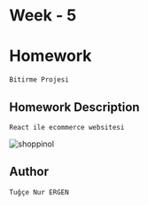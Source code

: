 
# Week - 5 

# Homework 
```Bitirme Projesi```

## Homework Description
```React ile ecommerce websitesi ```

![shoppinol](https://user-images.githubusercontent.com/60977455/192362434-379c9e90-be28-42cc-b7dd-be868e91e05d.gif)


## Author
```Tuğçe Nur ERGEN```


